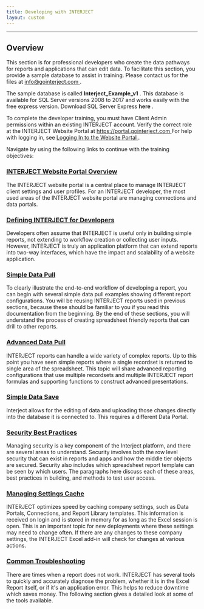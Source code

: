 ```yaml
---
title: Developing with INTERJECT
layout: custom
---
```

* * *

##  **Overview**

This section is for professional developers who create the data pathways for reports and applications that can edit data. To facilitate this section, you provide a sample database to assist in training. Please contact us for the files at [ info@gointerject.com ](mailto:info@gointerject.com) . 

The sample database is called **Interject_Example_v1** . This database is available for SQL Server versions 2008 to 2017 and works easily with the free express version. Download SQL Server Express **here** . 

To complete the developer training, you must have Client Admin permissions within an existing INTERJECT account. Verify the correct role at the INTERJECT Website Portal at  [ https://portal.gointerject.com  ](https://portal.gointerject.com) For help with logging in, see [ Logging In to the Website Portal ](/wPortal/Logging-In-to-Website-Portal_142278762.html) . 

Navigate by using the following links to continue with the training objectives: 

###  [ INTERJECT Website Portal Overview ](/wGetStarted/INTERJECT-Website-Portal_324534275.html)

The INTERJECT website portal is a central place to manage INTERJECT client settings and user profiles. For an INTERJECT developer, the most used areas of the INTERJECT website portal are managing connections and data portals. 

###  [ Defining INTERJECT for Developers ](/wGetStarted/Defining-INTERJECT-for-Developers_324665345.html)

Developers often assume that INTERJECT is useful only in building simple reports, not extending to workflow creation or collecting user inputs. However, INTERJECT is truly an application platform that can extend reports into two-way interfaces, which have the impact and scalability of a website application. 

###  [ Simple Data Pull ](/wGetStarted/Simple-Data-Pull_139526259.html)

To clearly illustrate the end-to-end workflow of developing a report, you can begin with several simple data pull examples showing different report configurations. You will be reusing INTERJECT reports used in previous sections, because these should be familiar to you if you read this documentation from the beginning. By the end of these sections, you will understand the process of creating spreadsheet friendly reports that can drill to other reports. 

###  [ Advanced Data Pull ](/wGetStarted/Advanced-Data-Pull_327516216.html)

INTERJECT reports can handle a wide variety of complex reports. Up to this point you have seen simple reports where a single recordset is returned to single area of the spreadsheet. This topic will share advanced reporting configurations that use multiple recordsets and multiple INTERJECT report formulas and supporting functions to construct advanced presentations. 

###  [ Simple Data Save ](/wGetStarted/Simple-Data-Save_139231307.html)

Interject allows for the editing of data and uploading those changes directly into the database it is connected to. This requires a different Data Portal. 

###  [ Security Best Practices ](/wGetStarted/Security-Best-Practices_324403209.html)

Managing security is a key component of the Interject platform, and there are several areas to understand. Security involves both the row level security that can exist in reports and apps and how the middle tier objects are secured. Security also includes which spreadsheet report template can be seen by which users. The paragraphs here discuss each of these areas, best practices in building, and methods to test user access. 

###  [ Managing Settings Cache ](/wGetStarted/Managing-Settings-Cache_324632601.html)

INTERJECT optimizes speed by caching company settings, such as Data Portals, Connections, and Report Library templates. This information is received on login and is stored in memory for as long as the Excel session is open. This is an important topic for new deployments where these settings may need to change often.  If there are any changes to these company settings, the INTERJECT Excel add-in will check for changes at various actions. 

###  [ Common Troubleshooting ](/wGetStarted/Common-Troubleshooting_324567049.html)

There are times when a report does not work. INTERJECT has several tools to quickly and accurately diagnose the problem, whether it is in the Excel Report itself, or if it's an application error. This helps to reduce downtime which saves money. The following section gives a detailed look at some of the tools available. 

  

